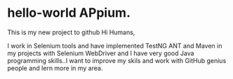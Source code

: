 # hello-world APpium.
This is my new project to github
Hi Humans,

I work in Selenium tools and have implemented TestNG ANT and Maven in my projects with Selenium WebDriver and I have very good Java programming skills..I want to improve my skils and work with GitHub genius people and lern more in my area.
